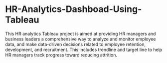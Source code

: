 # HR-Analytics-Dashboad-Using-Tableau
This HR analytics Tableau project is aimed at providing HR managers and business leaders a comprehensive way to analyze and monitor employee data, and make data-driven decisions related to employee retention, development, and recruitment.  This includes trendline and target line to help HR managers track progress toward reducing attrition.
